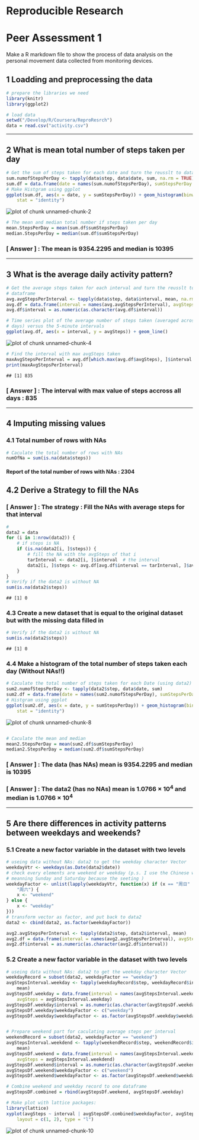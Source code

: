 Reproducible Research 
==========================
# Peer Assessment 1

Make a R markdown file to show the process of data analysis on the personal movement data collected from monitoring devices.

## 1 Loadding and preprocessing the data

```r
# prepare the libraries we need
library(knitr)
library(ggplot2)

# load data
setwd("/Develop/R/Coursera/ReproResrch")
data = read.csv("activity.csv")
```

-------------


##  2  What is mean total number of steps taken per day

```r
# Get the sum of steps taken for each date and turn the reusslt to dataframe
sum.numofStepsPerDay <- tapply(data$step, data$date, sum, na.rm = TRUE)
sum.df = data.frame(date = names(sum.numofStepsPerDay), sumStepsPerDay = sum.numofStepsPerDay)
# Make Histgram using ggplot
ggplot(sum.df, aes(x = date, y = sumStepsPerDay)) + geom_histogram(binwidth = 0.5, 
    stat = "identity")
```

![plot of chunk unnamed-chunk-2](figure/unnamed-chunk-2.png) 



```r
# The mean and median total number if steps taken per day
mean.StepsPerDay = mean(sum.df$sumStepsPerDay)
median.StepsPerDay = median(sum.df$sumStepsPerDay)
```

### [ Answer ] : The mean is 9354.2295 and median is 10395 

-------------


##  3  What is the average daily activity pattern?

```r
# Get the average steps taken for each interval and turn the reusslt to
# dataframe
avg.avgStepsPerInterval <- tapply(data$step, data$interval, mean, na.rm = TRUE)
avg.df = data.frame(interval = names(avg.avgStepsPerInterval), avgSteps = avg.avgStepsPerInterval)
avg.df$interval = as.numeric(as.character(avg.df$interval))

# Time series plot of the average number of steps taken (averaged across all
# days) versus the 5-minute intervals
ggplot(avg.df, aes(x = interval, y = avgSteps)) + geom_line()
```

![plot of chunk unnamed-chunk-4](figure/unnamed-chunk-4.png) 

```r
# Find the interval with max avgSteps taken
maxAvgStepsPerInterval = avg.df[which.max(avg.df$avgSteps), ]$interval
print(maxAvgStepsPerInterval)
```

```
## [1] 835
```

### [ Answer ] : The interval with max value of steps accross all days : 835 

-------------


##  4 Imputing missing values
### 4.1 Total number of rows with NAs

```r
# Caculate the total number of rows with NAs
numOfNa = sum(is.na(data$steps))
```

#### Report of the total number of rows with NAs : 2304

## 4.2 Derive a Strategy to fill the NAs
### [ Answer ] : The strategy : Fill the NAs with average steps for that interval

```r
# 
data2 = data
for (i in 1:nrow(data2)) {
    # if steps is NA
    if (is.na(data2[i, ]$steps)) {
        # fill the NA with the avgSteps of that i
        tarInterval <- data2[i, ]$interval  # the interval
        data2[i, ]$steps <- avg.df[avg.df$interval == tarInterval, ]$avgSteps
    }
}
# Verify if the data2 is without NA
sum(is.na(data2$steps))
```

```
## [1] 0
```

### 4.3 Create a new dataset that is equal to the original dataset but with the missing data filled in

```r
# Verify if the data2 is without NA
sum(is.na(data2$steps))
```

```
## [1] 0
```

### 4.4 Make a histogram of the total number of steps taken each day (Without NAs!!)

```r
# Caculate the total number of steps taken for each Date (using data2)
sum2.numofStepsPerDay <- tapply(data2$step, data$date, sum)
sum2.df = data.frame(date = names(sum2.numofStepsPerDay), sumStepsPerDay = sum2.numofStepsPerDay)
# Histgram using ggplot
ggplot(sum2.df, aes(x = date, y = sumStepsPerDay)) + geom_histogram(binwidth = 0.5, 
    stat = "identity")
```

![plot of chunk unnamed-chunk-8](figure/unnamed-chunk-8.png) 

```r

# Caculate the mean and median
mean2.StepsPerDay = mean(sum2.df$sumStepsPerDay)
median2.StepsPerDay = median(sum2.df$sumStepsPerDay)
```

### [ Answer ]  : The data (has NAs) mean is 9354.2295 and median is 10395
### [ Answer ]  : The data2 (has no NAs) mean is 1.0766 &times; 10<sup>4</sup> and median is 1.0766 &times; 10<sup>4</sup>

--------------


## 5 Are there differences in activity patterns between weekdays and weekends?
###   5.1 Create a new factor variable in the dataset with two levels 

```r
# useing data without NAs: data2 to get the weekday character Vector
weekdayVtr <- weekdays(as.Date(data2$date))
# check every elements are weekend or weekday (p.s. I use the Chinese words
# meanning Sunday and Saturday because the seeting )
weekdayFactor <- unlist(lapply(weekdayVtr, function(x) if (x == "周日" | x == 
    "周六") {
    x <- "weekend"
} else {
    x <- "weekday"
}))
# transform vector as factor, and put back to data2
data2 <- cbind(data2, as.factor(weekdayFactor))

avg2.avgStepsPerInterval <- tapply(data2$step, data2$interval, mean)
avg2.df = data.frame(interval = names(avg2.avgStepsPerInterval), avgSteps = avg2.avgStepsPerInterval)
avg2.df$interval = as.numeric(as.character(avg2.df$interval))
```


###   5.2 Create a new factor variable in the dataset with two levels 

```r
# useing data without NAs: data2 to get the weekday character Vector
weekdayRecord = subset(data2, weekdayFactor == "weekday")
avgStepsInterval.weekday <- tapply(weekdayRecord$step, weekdayRecord$interval, 
    mean)
avgStepsDf.weekday = data.frame(interval = names(avgStepsInterval.weekday), 
    avgSteps = avgStepsInterval.weekday)
avgStepsDf.weekday$interval = as.numeric(as.character(avgStepsDf.weekday$interval))
avgStepsDf.weekday$weekdayFactor <- c("weekday")
avgStepsDf.weekday$weekdayFactor <- as.factor(avgStepsDf.weekday$weekdayFactor)


# Prepare weekend part for caculating average steps per interval
weekendRecord = subset(data2, weekdayFactor == "weekend")
avgStepsInterval.weekdend <- tapply(weekendRecord$step, weekendRecord$interval, 
    mean)
avgStepsDf.weekend = data.frame(interval = names(avgStepsInterval.weekdend), 
    avgSteps = avgStepsInterval.weekdend)
avgStepsDf.weekend$interval = as.numeric(as.character(avgStepsDf.weekend$interval))
avgStepsDf.weekend$weekdayFactor <- c("weekend")
avgStepsDf.weekend$weekdayFactor <- as.factor(avgStepsDf.weekend$weekdayFactor)

# Combine weekend and weekday record to one dataframe
avgStepsDF.combined = rbind(avgStepsDf.weekend, avgStepsDf.weekday)

# Make plot with lattice packages:
library(lattice)
xyplot(avgSteps ~ interval | avgStepsDF.combined$weekdayFactor, avgStepsDF.combined, 
    layout = c(1, 2), type = "l")
```

![plot of chunk unnamed-chunk-10](figure/unnamed-chunk-10.png) 

